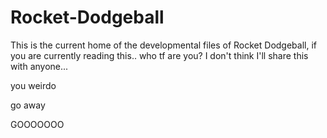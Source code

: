 # Rocket-Dodgeball

This is the current home of the developmental files of Rocket Dodgeball, if you are currently reading this.. who tf are you? I don't think I'll share this with anyone...

you weirdo

go away









GOOOOOOO
